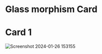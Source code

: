 #  Glass morphism Card
# Card 1
![Screenshot 2024-01-26 153155](https://github.com/SUNNYKUMAR1232/CSS-project/assets/123469525/4cc8fb4b-b350-4d75-a37b-5477df4da5d7)
